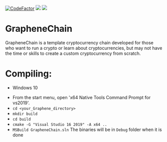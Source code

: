 [![CodeFactor](https://www.codefactor.io/repository/github/graphene-dev/graphenechain/badge/master)](https://www.codefactor.io/repository/github/graphene-dev/graphenechain/overview/master)
[![](https://tokei.rs/b1/github/Graphene-Dev/GrapheneChain?category=lines)](https://github.com/Graphene-Dev/GrapheneChain)
[![](https://tokei.rs/b1/github/Graphene-Dev/GrapheneChain?category=files)](https://github.com/Graphene-Dev/GrapheneChain)

# GrapheneChain
GrapheneChain is a template cryptocurrency chain 
developed for those who want to run a crypto 
or learn about cryptocurrencies, 
but may not have the time or skills 
to create a custom cryptocurrency from scratch.




# Compiling:
* Windows 10
- From the start menu, open 'x64 Native Tools Command Prompt for vs2019'.
- `cd <your_Graphene_directory>`
- `mkdir build`
- `cd build`
- `cmake -G "Visual Studio 16 2019" -A x64 ..`
- `MSBuild GrapheneChain.sln`
The binaries will be in `Debug` folder when it is done
  